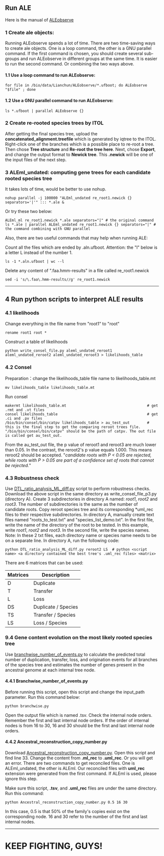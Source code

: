 
## Run ALE
Here is the manual of [ALEobserve](https://github.com/ssolo/ALE)
### 1 Create ale objects:
Running ALEobserve spends a lot of time.
There are two time-saving ways to create ale objects.
One is a loop command, the other is a GNU parallel command.
If the first command is chosen, you should create several sub-groups
and run ALEobserve in different groups at the same time.
It is easier to run the second command. Or combining the two ways above.
#### 1.1 Use a loop command to run ALEobserve:
    for file in /bio/data/Lianchun/ALEobserve/*.ufboot; do ALEobserve "$file" ; done
#### 1.2 Use a GNU parallel command to run ALEobserve:
    ls *.ufboot | parallel ALEobserve {}
### 2 Create re-rooted species trees by ITOL
After getting the final species tree, upload the **concatenated_alignment.treefile**
which is generated by iqtree to the ITOL. Right-click one of the branches which is a possible place to re-root a tree.
Then chose **Tree structure** and **Re-root the tree here**.
Next, chose **Export**, and change the output format to **Newick tree**.
This **.newick** will be one of the input files of the next step.
### 3 ALEml_undated: computing gene trees for each candidate rooted species tree
It takes lots of time, would be better to use nohup.

    nohup parallel -j 100000 "ALEml_undated re_root1.newick {} separators='|'" ::: *.ale &
Or try these two below:

    ALEml_ml re_root1.newick *.ale separators="|" # the original command
    ls *.ale | parallel ALEml_undated re_root1.newick {} separators="|" #  the command combining with GNU parallel
Also, there are two useful commands that may help when running ALE:

Count all the files which are ended by .aln.ufboot.
Attention: the "l" below is a letter L instead of the number 1.
 
    ls -1 *.aln.ufboot | wc --l
Delete any content of ".faa\.hmm-results" in a file called re_root1.newick

    sed -i 's/\.faa\.hmm-results//g' re_root1.newick
***
## 4 Run python scripts to interpret ALE results
### 4.1 likelihoods
Change everything in the file name from "root1" to "root"

    rename root1 root *
Construct a table of likelihoods

    python write_consel_file.py aleml_undated_reroot1 aleml_undated_reroot2 aleml_undated_reroot3 > likelihoods_table
    
### 4.2 Consel
Preparation：change the likelihoods_table file name to likelihoods_table.mt

    mv likelihoods_table likelihoods_table.mt

Run consel

    makermt likelihoods_table.mt                                     # get .rmt and .vt files
    consel likelihoods_table                                         # get .ci and .pv files
    /bio/bin/consel/bin/catpv likelihoods_table > au_test_out        # this is the final step to get the comparing reroot trees file. "/bio/bin/consel/bin/catpv" should be the path of catpv. The out file is called get au_test_out.

From the au_test_out file, the p value of reroot1 and reroot3 are much lower than 0.05. In the contrast, the reroot2's p value equals 1.000. This means reroot2 should be accepted. "*candidate roots with P < 0.05 are rejected, while roots with P > 0.05 are part of a confidence set of roots that cannot be rejected.*"
### 4.3 Robustness check
Use [DTL_ratio_analysis_ML_diff.py](https://github.com/ak-andromeda/ALE_methods/blob/main/DTL_ratio_analysis_ML_diff.py) script to perform robustness checks. 
Download the above script in the same directory as write_consel_file_p3.py (directory A). Create 3 subdirectories in directory A named: *root1*, *root2* and *root3*. 
The number of subdirectories is the same as the number of candidate roots.
Copy reroot species tree and its corresponding *uml_rec files to their respective subdirectories. 
In directory A, manually create text files named "roots_to_test.txt" and "species_list_demo.txt". 
In the first file, write the name of the directory of the root to be tested. 
In this example, write *root1*, *root2* and *root3*. In the second file, write the species names.
Note: In these 2 txt files, each directory name or species name needs to be on a separate line. In directory A, run the following code:

    python DTL_ratio_analysis_ML_diff.py reroot2 LS  # python <script name> <a directory contained the best tree's .uml_rec files> <matrix>
    
There are 6 matrices that can be used:

 | Matrices | Description        |
 |--------------------|---| 
 | D        | Duplicate          | 
 | T        | Transfer           | 
 | L        |Loss                | 
 | DS       | Duplicate / Species | 
 | TS       | Transfer / Species | 
 | LS       | Loss / Species     |

### 9.4 Gene content evolution on the most likely rooted species tree
Use [branchwise_number_of_events.py](https://github.com/ak-andromeda/ALE_methods/blob/main/branchwise_number_of_events.py) to calculate the predicted total
number of duplication, transfer, loss, and origination events for all
branches of the species tree and estimates the number of genes
present in the ancestral genome at each internal tree node.

#### 4.4.1 Branchwise_number_of_events.py
Before running this script, open this script and change the input_path parameter. 
Run this command below:

    python branchwise.py 
Open the output file which is named .tsv. Check the internal node orders. 
Remember the first and last internal node orders. If the order of internal nodes is from 16 to 30, 16 and 30 should be the first and last internal node orders. 

#### 4.4.2 Ancestral_reconstruction_copy_number.py
Download [Ancestral_reconstruction_copy_number.py](https://github.com/ak-andromeda/ALE_methods/blob/main/Ancestral_reconstruction_copy_number.py).
Open this script and find line 33.
Change the content from **.ml_rec** to **.uml_rec**. Or you will get an error.
There are two commands to get reconciled files. One is ALEml_undated, the other is ALEml.
Our reconciled files with **uml_rec** extension were generated from the first command.
If ALEml is used, please ignore this step.

Make sure this script, **.tsv**, and **.uml_rec** files are under the same directory. Run this command:

    python Ancestral_reconstruction_copy_number.py 0.5 16 30

In this case, 0.5 is that 50% of the family's copies exist on the corresponding node.
16 and 30 refer to the number of the first and last internal nodes.
***
# KEEP FIGHTING, GUYS!